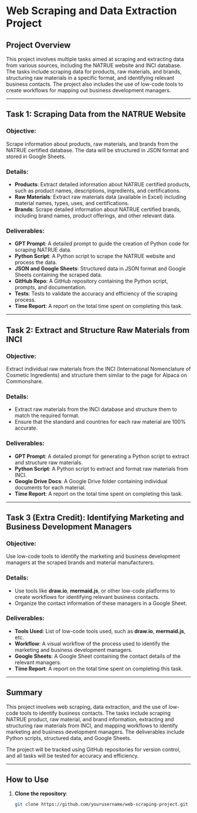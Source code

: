# Web Scraping and Data Extraction Project

## Project Overview
This project involves multiple tasks aimed at scraping and extracting data from various sources, including the NATRUE website and INCI database. The tasks include scraping data for products, raw materials, and brands, structuring raw materials in a specific format, and identifying relevant business contacts. The project also includes the use of low-code tools to create workflows for mapping out business development managers.

---

## Task 1: Scraping Data from the NATRUE Website

### Objective:
Scrape information about products, raw materials, and brands from the NATRUE certified database. The data will be structured in JSON format and stored in Google Sheets.

### Details:
- **Products**: Extract detailed information about NATRUE certified products, such as product names, descriptions, ingredients, and certifications.
- **Raw Materials**: Extract raw materials data (available in Excel) including material names, types, uses, and certifications.
- **Brands**: Scrape detailed information about NATRUE certified brands, including brand names, product offerings, and other relevant data.

### Deliverables:
- **GPT Prompt**: A detailed prompt to guide the creation of Python code for scraping NATRUE data.
- **Python Script**: A Python script to scrape the NATRUE website and process the data.
- **JSON and Google Sheets**: Structured data in JSON format and Google Sheets containing the scraped data.
- **GitHub Repo**: A GitHub repository containing the Python script, prompts, and documentation.
- **Tests**: Tests to validate the accuracy and efficiency of the scraping process.
- **Time Report**: A report on the total time spent on completing this task.

---

## Task 2: Extract and Structure Raw Materials from INCI

### Objective:
Extract individual raw materials from the INCI (International Nomenclature of Cosmetic Ingredients) and structure them similar to the page for Alpaca on Commonshare.

### Details:
- Extract raw materials from the INCI database and structure them to match the required format.
- Ensure that the standard and countries for each raw material are 100% accurate.

### Deliverables:
- **GPT Prompt**: A detailed prompt for generating a Python script to extract and structure raw materials.
- **Python Script**: A Python script to extract and format raw materials from INCI.
- **Google Drive Docs**: A Google Drive folder containing individual documents for each material.
- **Time Report**: A report on the total time spent on completing this task.

---

## Task 3 (Extra Credit): Identifying Marketing and Business Development Managers

### Objective:
Use low-code tools to identify the marketing and business development managers at the scraped brands and material manufacturers.

### Details:
- Use tools like **draw.io**, **mermaid.js**, or other low-code platforms to create workflows for identifying relevant business contacts.
- Organize the contact information of these managers in a Google Sheet.

### Deliverables:
- **Tools Used**: List of low-code tools used, such as **draw.io**, **mermaid.js**, etc.
- **Workflow**: A visual workflow of the process used to identify the marketing and business development managers.
- **Google Sheets**: A Google Sheet containing the contact details of the relevant managers.
- **Time Report**: A report on the total time spent on completing this task.

---

## Summary

This project involves web scraping, data extraction, and the use of low-code tools to identify business contacts. The tasks include scraping NATRUE product, raw material, and brand information, extracting and structuring raw materials from INCI, and mapping workflows to identify marketing and business development managers. The deliverables include Python scripts, structured data, and Google Sheets.

The project will be tracked using GitHub repositories for version control, and all tasks will be tested for accuracy and efficiency.

---

## How to Use

1. **Clone the repository**:
   ```bash
   git clone https://github.com/yourusername/web-scraping-project.git
